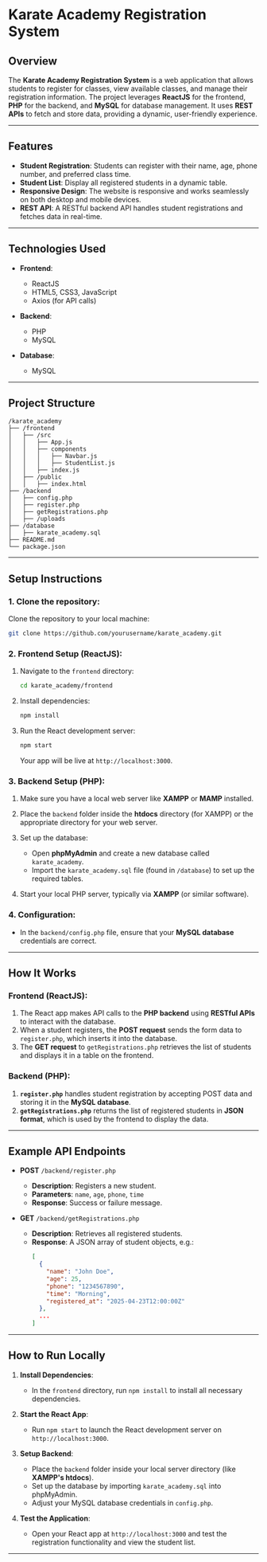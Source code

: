 # Karate Academy Registration System

## Overview

The **Karate Academy Registration System** is a web application that allows students to register for classes, view available classes, and manage their registration information. The project leverages **ReactJS** for the frontend, **PHP** for the backend, and **MySQL** for database management. It uses **REST APIs** to fetch and store data, providing a dynamic, user-friendly experience.

---

## Features

- **Student Registration**: Students can register with their name, age, phone number, and preferred class time.
- **Student List**: Display all registered students in a dynamic table.
- **Responsive Design**: The website is responsive and works seamlessly on both desktop and mobile devices.
- **REST API**: A RESTful backend API handles student registrations and fetches data in real-time.

---

## Technologies Used

- **Frontend**:
  - ReactJS
  - HTML5, CSS3, JavaScript
  - Axios (for API calls)
  
- **Backend**:
  - PHP
  - MySQL
  
- **Database**:
  - MySQL

---

## Project Structure

```
/karate_academy
├── /frontend
│   ├── /src
│   │   ├── App.js
│   │   ├── components
│   │   │   ├── Navbar.js
│   │   │   ├── StudentList.js
│   │   ├── index.js
│   ├── /public
│   │   ├── index.html
├── /backend
│   ├── config.php
│   ├── register.php
│   ├── getRegistrations.php
│   ├── /uploads
├── /database
│   ├── karate_academy.sql
├── README.md
└── package.json
```

---

## Setup Instructions

### 1. **Clone the repository**:

Clone the repository to your local machine:

```bash
git clone https://github.com/yourusername/karate_academy.git
```

### 2. **Frontend Setup (ReactJS)**:

1. Navigate to the `frontend` directory:
   ```bash
   cd karate_academy/frontend
   ```

2. Install dependencies:
   ```bash
   npm install
   ```

3. Run the React development server:
   ```bash
   npm start
   ```

   Your app will be live at `http://localhost:3000`.

### 3. **Backend Setup (PHP)**:

1. Make sure you have a local web server like **XAMPP** or **MAMP** installed.

2. Place the `backend` folder inside the **htdocs** directory (for XAMPP) or the appropriate directory for your web server.

3. Set up the database:
   - Open **phpMyAdmin** and create a new database called `karate_academy`.
   - Import the `karate_academy.sql` file (found in `/database`) to set up the required tables.

4. Start your local PHP server, typically via **XAMPP** (or similar software).

### 4. **Configuration**:

- In the `backend/config.php` file, ensure that your **MySQL database** credentials are correct.

---

## How It Works

### **Frontend (ReactJS)**:
1. The React app makes API calls to the **PHP backend** using **RESTful APIs** to interact with the database.
2. When a student registers, the **POST request** sends the form data to `register.php`, which inserts it into the database.
3. The **GET request** to `getRegistrations.php` retrieves the list of students and displays it in a table on the frontend.

### **Backend (PHP)**:
1. **`register.php`** handles student registration by accepting POST data and storing it in the **MySQL database**.
2. **`getRegistrations.php`** returns the list of registered students in **JSON format**, which is used by the frontend to display the data.

---

## Example API Endpoints

- **POST** `/backend/register.php`
  - **Description**: Registers a new student.
  - **Parameters**: `name`, `age`, `phone`, `time`
  - **Response**: Success or failure message.

- **GET** `/backend/getRegistrations.php`
  - **Description**: Retrieves all registered students.
  - **Response**: A JSON array of student objects, e.g.:
    ```json
    [
      {
        "name": "John Doe",
        "age": 25,
        "phone": "1234567890",
        "time": "Morning",
        "registered_at": "2025-04-23T12:00:00Z"
      },
      ...
    ]
    ```

---

## How to Run Locally

1. **Install Dependencies**: 
   - In the `frontend` directory, run `npm install` to install all necessary dependencies.

2. **Start the React App**: 
   - Run `npm start` to launch the React development server on `http://localhost:3000`.

3. **Setup Backend**: 
   - Place the `backend` folder inside your local server directory (like **XAMPP's htdocs**).
   - Set up the database by importing `karate_academy.sql` into phpMyAdmin.
   - Adjust your MySQL database credentials in `config.php`.

4. **Test the Application**: 
   - Open your React app at `http://localhost:3000` and test the registration functionality and view the student list.

---

